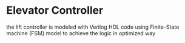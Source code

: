 # Elevator Controller
the lift controller is modeled with Verilog HDL code using Finite-State machine (FSM) model to achieve the logic in optimized way
